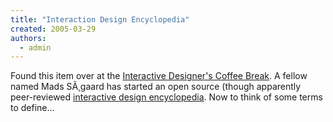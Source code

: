 ```yaml
---
title: "Interaction Design Encyclopedia"
created: 2005-03-29
authors: 
  - admin
---
```


Found this item over at the [Interactive Designer's Coffee Break](http://www.guuui.com/posting.php?id=1657). A fellow named Mads SÃ¸gaard has started an open source (though apparently peer-reviewed [interactive design encyclopedia](http://www.interaction-design.org/encyclopedia/). Now to think of some terms to define...
